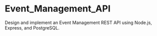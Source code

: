# Event_Management_API
Design and implement an Event Management REST API using Node.js, Express, and PostgreSQL.

